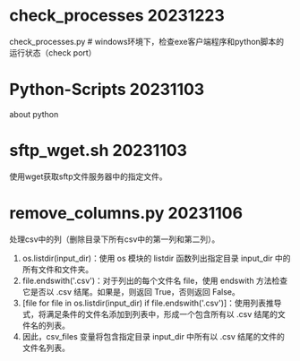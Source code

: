# check_processes 20231223
check_processes.py # windows环境下，检查exe客户端程序和python脚本的运行状态（check port）

# Python-Scripts 20231103
about python

# sftp_wget.sh 20231103
使用wget获取sftp文件服务器中的指定文件。

# remove_columns.py 20231106
处理csv中的列（删除目录下所有csv中的第一列和第二列）。
1. os.listdir(input_dir)：使用 os 模块的 listdir 函数列出指定目录 input_dir 中的所有文件和文件夹。
2. file.endswith('.csv')：对于列出的每个文件名 file，使用 endswith 方法检查它是否以 .csv 结尾。如果是，则返回 True，否则返回 False。
3. [file for file in os.listdir(input_dir) if file.endswith('.csv')]：使用列表推导式，将满足条件的文件名添加到列表中，形成一个包含所有以 .csv 结尾的文件名的列表。
4. 因此，csv_files 变量将包含指定目录 input_dir 中所有以 .csv 结尾的文件的文件名列表。


